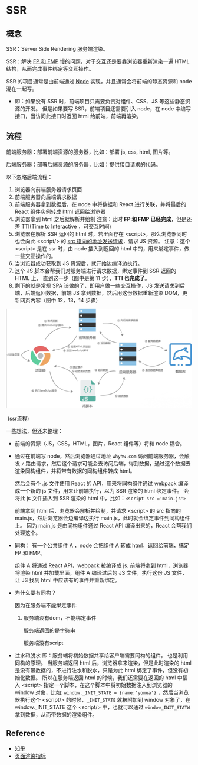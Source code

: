 # SSR

## 概念

SSR：Server Side Rendering 服务端渲染。

SSR：解决 [FP 和 FMP](https://github.com/LuckyWinty/fe-weekly-questions/issues/56) 慢的问题，对于交互还是要靠浏览器重新渲染一遍 HTML 结构，从而完成事件绑定等交互操作。

SSR 的项目通常是由前端通过 [Node](https://nodejs.org/en) 实现，并且通常会将前端的静态资源和 node 混在一起写。

- 即：如果没有 SSR 时，前端项目只需要负责对组件、CSS、JS 等这些静态资源的开发。
  但是如果要写 SSR，前端项目还需要引入 node，在 node 中编写接口，当访问此接口时返回 html 给前端，前端再渲染。

## 流程

前端服务器：部署前端资源的服务器，比如：部署 js, css, html, 图片等。

后端服务器：部署后端资源的服务器，比如：提供接口请求的代码。

以下忽略后端流程：

1. 浏览器向前端服务器请求页面
2. 前端服务器向后端请求数据
3. 前端服务器拿到数据后，在 node 中将数据和 React 进行关联，并将最后的 React  组件实例转成 html 返回给浏览器
4. 浏览器拿到 html 之后就解析并绘制
   注意：此时 **FP 和 FMP 已经完成**，但是还差 TTI(Time to Interactive ，可交互时间)
5. 浏览器在解析 SSR 返回的 html 时，若里面存在  \<script>，那么浏览器同时也会向此 \<script/> 的 [src 指向的地址发送请求](https://developer.mozilla.org/zh-CN/docs/Learn/Getting_started_with_the_web/How_the_Web_works#%E8%A7%A3%E6%9E%90%E7%BB%84%E6%88%90%E6%96%87%E4%BB%B6%E7%9A%84%E9%A1%BA%E5%BA%8F)，请求 JS 资源。
   注意：这个 \<script> 是在 ssr 时，由 node 插入到返回的 html 中的，用来绑定事件，做一些交互操作的。
6. 当浏览器成功获取到 JS 资源后，就开始边编译边执行。
7. 这个 JS 脚本会帮我们对服务端进行请求数据，绑定事件到 SSR 返回的 HTML 上，
   直到这一步（图中是第 11 步），**TTI 也完成了**。
8. 剩下的就是常规 SPA 该做的了，即用户做一些交互操作，JS 发送请求到后端，后端返回数据，前端 JS 拿到数据，然后用这份数据重新渲染 DOM，更新网页内容（图中 12，13，14 步骤）

![](/picture/ssr流程.png)

​																	(ssr流程)



一些想法，但还未整理：

- 前端的资源（JS，CSS，HTML，图片，React 组件等）将和 node 耦合。

- 通过在前端写 node，然后浏览器通过地址 `whyhw.com` 访问前端服务器，会触发 `/` 路由请求，然后这个请求可能会去访问后端，得到数据，通过这个数据去渲染同构组件，并将带有数据的同构组件转成 html。

  然后会有个 .js 文件使用 React 的 API，用来将同构组件通过 webpack 编译成一个新的 js 文件，用来让前端执行，以为 SSR 渲染的 html 绑定事件。
  会将此 js 文件插入到 SSR 渲染的 html 中，比如：`<script src ='main.js'>`

  前端拿到 html  后，浏览器会解析并绘制，并请求 \<script> 的 src 指向的 main.js，然后浏览器会边编译边执行 main.js，此时就会绑定事件到同构组件上。
  因为 main.js 是由同构组件通过 React API 编译出来的，React 会帮我们处理这个。

- 同构：
  有一个公共组件 A ，node 会把组件 A 转成 html，返回给前端，搞定 FP 和 FMP。

  组件 A 将通过 React API，webpack 被编译成 js.
  前端将拿到 html，浏览器将渲染 html 并加载里面，组件 A 编译过后的 JS 文件，执行这份 JS 文件，让 JS 找到 html 中应该有的事件并重新绑定。

- 为什么要有同构？

  因为在服务端不能绑定事件

  1. 服务端没有dom，不能绑定事件

     服务端返回的是字符串

     服务端没有script
  
- 注水和脱水
  即：服务端将初始数据共享给客户端需要同构的组件。
  也是利用同构的原理。
  当服务端返回 html 后，浏览器拿来渲染，但是此时渲染的 html 是没有带数据的，不进行注水和脱水，只是为此 html 绑定了事件，但没有初始化数据。
  所以在服务端返回 html 的时候，我们还需要在返回的 html 中插入 \<script> 指定一个脚本，在这个脚本中将初始数据注入到浏览器的 window 对象，比如: `window._INIT_STATE = {name:'yomua'}` ，然后当浏览器执行这个 \<script/> 的时候，`_INIT_STATE` 就被附加到 window 对象了，在 window._INIT_STATE 这个 \<script/> 中，也就可以通过 `window_INIT_STATW` 拿到数据，从而带数据的渲染组件。



## Reference

- [知乎](https://zhuanlan.zhihu.com/p/357538660) 
- [页面渲染指标](https://web.dev/user-centric-performance-metrics/) 

